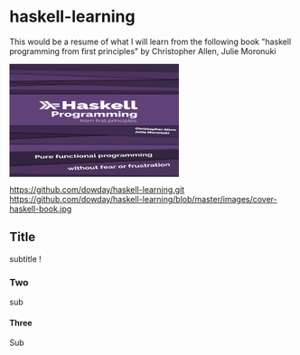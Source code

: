 # haskell-learning
This would be a resume of what I will learn from the following book "haskell programming from first principles" by Christopher Allen, Julie Moronuki 

<img src="https://github.com/dowday/haskell-learning/blob/master/images/cover-haskell-book.jpg" width="300" height="200" align="center">
<!---
![alt text](https://github.com/dowday/haskell-learning/blob/master/images/cover-haskell-book.jpg "Logo Title Text 1")
your comment goes here
and here
-->

https://github.com/dowday/haskell-learning.git
https://github.com/dowday/haskell-learning/blob/master/images/cover-haskell-book.jpg
## Title
subtitle !
### Two
sub

#### Three
Sub
